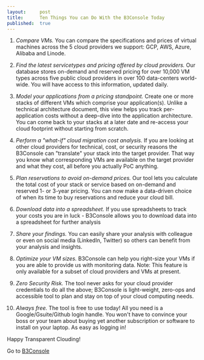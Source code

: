 ```yaml
---
layout:     post
title:      Ten Things You can Do With the B3Console Today
published:  true
---
```


1. *Compare VMs.*
You can compare the specifications and prices of virtual machines across the 5 cloud providers we support: GCP, AWS, Azure, Alibaba and Linode.

2. *Find the latest servicetypes and pricing offered by cloud providers.*
Our database stores on-demand and reserved pricing for over 10,000 VM types across five public cloud providers in over 100 data-centers world-wide. You will have access to this information, updated daily.

3. *Model your applications from a pricing standpoint.*
Create  one or more stacks of different VMs  which comprise your application(s). Unlike a technical architecture document, this view helps you track per-application costs without a deep-dive into the application architecture. You can come back to your stacks at a later date and re-access your cloud footprint without starting from scratch.

4. *Perform a "what-if" cloud migration cost analysis.*
If you are looking at other cloud providers for technical, cost, or security reasons the B3Console can  "translate" your stack into the target provider. That way you know what corresponding VMs are available on the target provider and what they cost, all before you actually PoC anything.

5. *Plan reservations to avoid on-demand prices.*
Our tool lets you calculate the total cost of your stack or service based on on-demand and reserved 1- or 3-year pricing. You can now make a data-driven choice of when its time to buy reservations and reduce your cloud bill.

6. *Download data into a spreadsheet.*
If you use spreadsheets to track your costs you are in luck - B3Console allows you to download data into a spreadsheet for further analysis

7. *Share your findings.*
You can easily share your analysis with colleague or even on social media (LinkedIn, Twitter) so others can benefit from your analysis and insights.

8. *Optimize your VM sizes.*
B3Console can help you right-size your VMs if you are able to provide  us with monitoring data. Note: This feature is only available for a subset of cloud providers and VMs at present.

9. *Zero Security Risk.* 
The tool never asks for your cloud provider credentials to do all the above; B3Console is light-weight, zero-ops and accessible tool to plan and stay on top of your cloud computing needs.

10. *Always free.*
The tool is free to use today! All you need is a Google/Gsuite/Github login handle. You won't have to convince your boss or your team about buying yet another subscription or software to install on your laptop. As easy as logging in!

Happy Transparent Clouding!

Go to [B3Console](https://b3console.bigbitbus.com)